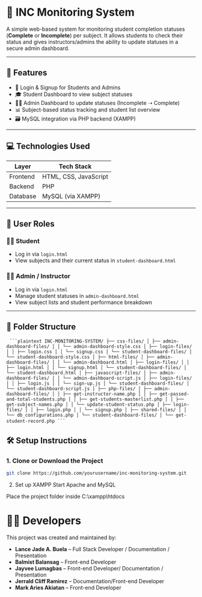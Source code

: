 # 📝 INC Monitoring System

A simple web-based system for monitoring student completion statuses (**Complete** or **Incomplete**) per subject. It allows students to check their status and gives instructors/admins the ability to update statuses in a secure admin dashboard.

---

## 📌 Features

- 🔐 Login & Signup for Students and Admins
- 🎓 Student Dashboard to view subject statuses
- 🧑‍🏫 Admin Dashboard to update statuses (Incomplete ➝ Complete)
- 📊 Subject-based status tracking and student list overview
- 🗃️ MySQL integration via PHP backend (XAMPP)

---

## 💻 Technologies Used

| Layer    | Tech Stack            |
| -------- | --------------------- |
| Frontend | HTML, CSS, JavaScript |
| Backend  | PHP                   |
| Database | MySQL (via XAMPP)     |

---

## 👤 User Roles

### 👨‍🎓 Student

- Log in via `login.html`
- View subjects and their current status in `student-dashboard.html`

### 🧑‍🏫 Admin / Instructor

- Log in via `login.html`
- Manage student statuses in `admin-dashboard.html`
- View subject lists and student performance breakdown

---

## 📁 Folder Structure

<pre> <code>```plaintext INC-MONITORING-SYSTEM/ ├── css-files/ │ ├── admin-dashboard-files/ │ │ └── admin-dashboard-style.css │ ├── login-files/ │ │ ├── login.css │ │ └── signup.css │ └── student-dashboard-files/ │ └── student-dashboard-style.css │ ├── html-files/ │ ├── admin-dashboard-files/ │ │ └── admin-dashboard.html │ ├── login-files/ │ │ ├── login.html │ │ └── signup.html │ └── student-dashboard-files/ │ └── student-dashboard.html │ ├── javascript-files/ │ ├── admin-dashboard-files/ │ │ └── admin-dashboard-script.js │ ├── login-files/ │ │ ├── login.js │ │ └── sign-up.js │ └── student-dashboard-files/ │ └── student-dashboard-script.js │ ├── php-files/ │ ├── admin-dashboard-files/ │ │ ├── get-instructor-name.php │ │ ├── get-passed-and-total-students.php │ │ ├── get-students-masterlist.php │ │ ├── get-subject-names.php │ │ └── update-student-status.php │ ├── login-files/ │ │ ├── login.php │ │ └── signup.php │ ├── shared-files/ │ │ └── db_configurations.php │ └── student-dashboard-files/ │ └── get-student-record.php ```</code> </pre>

## 🛠️ Setup Instructions

### 1. Clone or Download the Project

```bash
git clone https://github.com/yourusername/inc-monitoring-system.git
```

2. Set up XAMPP
   Start Apache and MySQL

Place the project folder inside C:\xampp\htdocs

# 👨‍💻 Developers

This project was created and maintained by:

- **Lance Jade A. Buela** – Full Stack Developer / Documentation / Presentation
- **Balmist Balansag** – Front-end Developer
- **Jayvee Lumagbas** – Front-end Developer/ Documentation / Presentation
- **Jerrald Cliff Ramirez** – Documentation/Front-end Developer
- **Mark Aries Akiatan** – Front-end Developer
